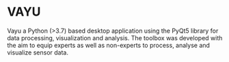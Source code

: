 # VAYU

Vayu a Python (>3.7) based desktop application using the PyQt5 library for data processing, visualization and analysis. The toolbox was developed with the aim to equip experts as well as non-experts to process, analyse and visualize sensor data.
